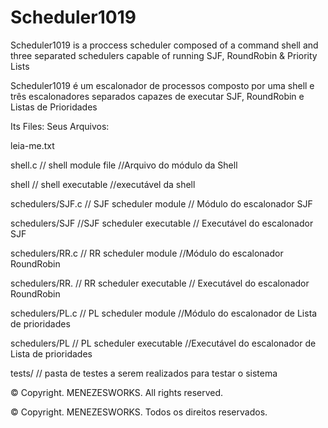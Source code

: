 Scheduler1019
=============

Scheduler1019 is a proccess scheduler composed of a command shell and three separated schedulers capable of running SJF, RoundRobin & Priority Lists 

Scheduler1019 é um escalonador de processos composto por uma shell e três escalonadores separados capazes de executar SJF, RoundRobin e Listas de Prioridades

Its Files:
Seus Arquivos:

leia-me.txt

shell.c  // shell module file //Arquivo do módulo da Shell

shell   // shell executable //executável da shell

schedulers/SJF.c // SJF scheduler module // Módulo do escalonador SJF

schedulers/SJF //SJF scheduler executable // Executável do escalonador SJF 

schedulers/RR.c // RR scheduler module //Módulo do escalonador RoundRobin

schedulers/RR. // RR scheduler executable // Executável do escalonador RoundRobin

schedulers/PL.c // PL scheduler module //Módulo do escalonador de Lista de prioridades

schedulers/PL // PL scheduler executable //Executável do escalonador de Lista de prioridades

tests/ // pasta de testes a serem realizados para testar o sistema


© Copyright. MENEZESWORKS. All rights reserved.

© Copyright. MENEZESWORKS. Todos os direitos reservados.



